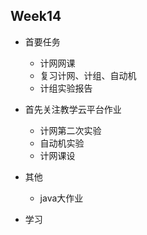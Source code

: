 ## Week14

- 首要任务

  - 计网网课
  - 复习计网、计组、自动机
  - 计组实验报告
  
- 首先关注教学云平台作业

  - 计网第二次实验
  - 自动机实验
  - 计网课设

- 其他

  - java大作业

- 学习

  

  



​    

​    
